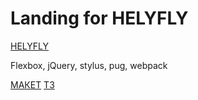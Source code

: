 # Landing for HELYFLY
<a href="https://tatianaivanovav.github.io/HELYFLY/">HELYFLY</a>

Flexbox, jQuery, stylus, pug, webpack

<a href="https://www.figma.com/file/fMyOAiBkWJ4LtAacwdmIyB/testTask?node-id=0%3A1">МАКЕТ</a> 
<a href="https://github.com/fugr-ru/frontend-html-3">TЗ</a> 

